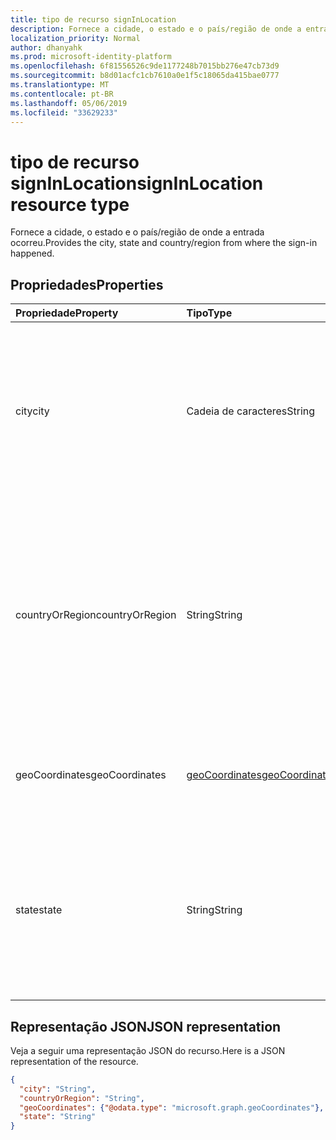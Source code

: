 ```yaml
---
title: tipo de recurso signInLocation
description: Fornece a cidade, o estado e o país/região de onde a entrada ocorreu.
localization_priority: Normal
author: dhanyahk
ms.prod: microsoft-identity-platform
ms.openlocfilehash: 6f81556526c9de1177248b7015bb276e47cb73d9
ms.sourcegitcommit: b8d01acfc1cb7610a0e1f5c18065da415bae0777
ms.translationtype: MT
ms.contentlocale: pt-BR
ms.lasthandoff: 05/06/2019
ms.locfileid: "33629233"
---
```

# <a name="signinlocation-resource-type"></a><span data-ttu-id="67e0b-103">tipo de recurso signInLocation</span><span class="sxs-lookup"><span data-stu-id="67e0b-103">signInLocation resource type</span></span>

<span data-ttu-id="67e0b-104">Fornece a cidade, o estado e o país/região de onde a entrada ocorreu.</span><span class="sxs-lookup"><span data-stu-id="67e0b-104">Provides the city, state and country/region from where the sign-in happened.</span></span>

## <a name="properties"></a><span data-ttu-id="67e0b-105">Propriedades</span><span class="sxs-lookup"><span data-stu-id="67e0b-105">Properties</span></span>

| <span data-ttu-id="67e0b-106">Propriedade</span><span class="sxs-lookup"><span data-stu-id="67e0b-106">Property</span></span>     | <span data-ttu-id="67e0b-107">Tipo</span><span class="sxs-lookup"><span data-stu-id="67e0b-107">Type</span></span>   |<span data-ttu-id="67e0b-108">Descrição</span><span class="sxs-lookup"><span data-stu-id="67e0b-108">Description</span></span>|
|:---------------|:--------|:----------|
|<span data-ttu-id="67e0b-109">city</span><span class="sxs-lookup"><span data-stu-id="67e0b-109">city</span></span>|<span data-ttu-id="67e0b-110">Cadeia de caracteres</span><span class="sxs-lookup"><span data-stu-id="67e0b-110">String</span></span>|<span data-ttu-id="67e0b-111">Fornece a cidade onde a entrada se originou.</span><span class="sxs-lookup"><span data-stu-id="67e0b-111">Provides the city where the sign-in originated.</span></span> <span data-ttu-id="67e0b-112">Isso é calculado usando informações de latitude/longitude da atividade de entrada.</span><span class="sxs-lookup"><span data-stu-id="67e0b-112">This is calculated using latitude/longitude information from the sign-in activity.</span></span>|
|<span data-ttu-id="67e0b-113">countryOrRegion</span><span class="sxs-lookup"><span data-stu-id="67e0b-113">countryOrRegion</span></span>|<span data-ttu-id="67e0b-114">String</span><span class="sxs-lookup"><span data-stu-id="67e0b-114">String</span></span>|<span data-ttu-id="67e0b-115">Fornece as informações do código do país (código de 2 letras) em que a entrada se originou.</span><span class="sxs-lookup"><span data-stu-id="67e0b-115">Provides the country code info (2 letter code) where the sign-in originated.</span></span>  <span data-ttu-id="67e0b-116">Isso é calculado usando informações de latitude/longitude da atividade de entrada.</span><span class="sxs-lookup"><span data-stu-id="67e0b-116">This is calculated using latitude/longitude information from the sign-in activity.</span></span>|
|<span data-ttu-id="67e0b-117">geoCoordinates</span><span class="sxs-lookup"><span data-stu-id="67e0b-117">geoCoordinates</span></span>|[<span data-ttu-id="67e0b-118">geoCoordinates</span><span class="sxs-lookup"><span data-stu-id="67e0b-118">geoCoordinates</span></span>](geocoordinates.md)|<span data-ttu-id="67e0b-119">Fornece a latitude, longitude e altitude onde a entrada se originou.</span><span class="sxs-lookup"><span data-stu-id="67e0b-119">Provides the latitude, longitude and altitude where the sign-in originated.</span></span>|
|<span data-ttu-id="67e0b-120">state</span><span class="sxs-lookup"><span data-stu-id="67e0b-120">state</span></span>|<span data-ttu-id="67e0b-121">String</span><span class="sxs-lookup"><span data-stu-id="67e0b-121">String</span></span>|<span data-ttu-id="67e0b-122">Fornece o estado em que a entrada se originou.</span><span class="sxs-lookup"><span data-stu-id="67e0b-122">Provides the State where the sign-in originated.</span></span> <span data-ttu-id="67e0b-123">Isso é calculado usando informações de latitude/longitude da atividade de entrada.</span><span class="sxs-lookup"><span data-stu-id="67e0b-123">This is calculated using latitude/longitude information from the sign-in activity.</span></span>|

## <a name="json-representation"></a><span data-ttu-id="67e0b-124">Representação JSON</span><span class="sxs-lookup"><span data-stu-id="67e0b-124">JSON representation</span></span>

<span data-ttu-id="67e0b-125">Veja a seguir uma representação JSON do recurso.</span><span class="sxs-lookup"><span data-stu-id="67e0b-125">Here is a JSON representation of the resource.</span></span>

<!-- {
  "blockType": "resource",
  "optionalProperties": [

  ],
  "@odata.type": "microsoft.graph.signInLocation"
}-->

```json
{
  "city": "String",
  "countryOrRegion": "String",
  "geoCoordinates": {"@odata.type": "microsoft.graph.geoCoordinates"},
  "state": "String"
}

```

<!-- uuid: 8fcb5dbc-d5aa-4681-8e31-b001d5168d79
2015-10-25 14:57:30 UTC -->
<!-- {
  "type": "#page.annotation",
  "description": "signInLocation resource",
  "keywords": "",
  "section": "documentation",
  "tocPath": ""
}-->
